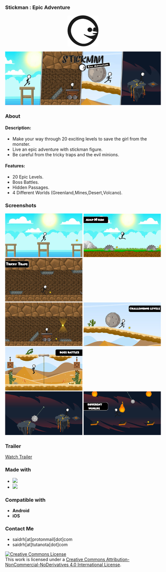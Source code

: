 ### Stickman : Epic Adventure 

<p align="center">
<img src="https://github.com/SaidRH/StickmanEpicAdventure/blob/main/Demo/GameIcon.png" width="100"> 
</p>

<p align="center">
  <img src="https://github.com/SaidRH/StickmanEpicAdventure/blob/main/Demo/GameCover.png">    
</p>
  
### About 

<strong><h4> Description:</h4></strong>
<ul>

<li>Make your way through 20 exciting levels to save the girl from the monster.   </li>
<li>Live an epic adventure with stickman figure.  </li>
<li>Be careful from the tricky traps and the evil minions.</li>
</ul>
<strong><h4>Features:</h4></strong>
  
<ul>
  <li>20 Epic Levels.</li>
  <li>Boss Battles.</li>
  <li>Hidden Passages.</li>
  <li>4 Different Worlds (Greenland,Mines,Desert,Volcano).</li>
</ul>
  
### Screenshots 

<img src="https://github.com/SaidRH/StickmanEpicAdventure/blob/main/Demo/ScreenShot1.png" width="250">  <img src="https://github.com/SaidRH/StickmanEpicAdventure/blob/main/Demo/ScreenShot2.png" width="250"> <img src="https://github.com/SaidRH/StickmanEpicAdventure/blob/main/Demo/ScreenShot3.png" width="250">   
<img src="https://github.com/SaidRH/StickmanEpicAdventure/blob/main/Demo/ScreenShot4.png" width="250"> <img src="https://github.com/SaidRH/StickmanEpicAdventure/blob/main/Demo/ScreenShot5.png" width="250"> <img src="https://github.com/SaidRH/StickmanEpicAdventure/blob/main/Demo/ScreenShot6.png" width="250">    
<img src="https://github.com/SaidRH/StickmanEpicAdventure/blob/main/Demo/ScreenShot7.png" width="250">  <img src="https://github.com/SaidRH/StickmanEpicAdventure/blob/main/Demo/ScreenShot8.png" width="250">    

### Trailer 
 
[Watch Trailer](https://www.dailymotion.com/video/x7y7ca0)

### Made with 

<ul>  
   <li><img src="https://img.shields.io/badge/unity%20-%23000000.svg?&style=for-the-badge&logo=unity&logoColor=white"/></li>
   <li><img src="https://img.shields.io/badge/c%23%20-%23239120.svg?&style=for-the-badge&logo=c-sharp&logoColor=white"/></li>
</ul>

### Compatible with 

<ul>
  <li><strong>Android</strong></li>
  <li><strong>iOS</strong></li>
</ul>

### Contact Me 

<ul>
  <li>saidrh[at]protonmail[dot]com</li>
  <li>saidrh[at]tutanota[dot]com</li>
</ul>

  
<a rel="license" href="http://creativecommons.org/licenses/by-nc-nd/4.0/"><img alt="Creative Commons License" style="border-width:0" src="https://i.creativecommons.org/l/by-nc-nd/4.0/88x31.png" /></a><br />This work is licensed under a <a rel="license" href="http://creativecommons.org/licenses/by-nc-nd/4.0/">Creative Commons Attribution-NonCommercial-NoDerivatives 4.0 International License</a>.
